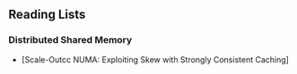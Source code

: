 ## Reading Lists


### Distributed Shared Memory

* [Scale-Outcc NUMA: Exploiting Skew with Strongly Consistent Caching] 







